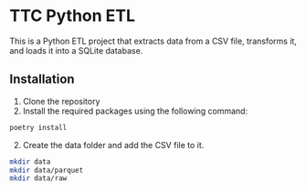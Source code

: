 # TTC Python ETL

This is a Python ETL project that extracts data from a CSV file, transforms it, and loads it into a SQLite database.

## Installation

1. Clone the repository
2. Install the required packages using the following command:

```bash
poetry install
```

2. Create the data folder and add the CSV file to it.
```bash
mkdir data
mkdir data/parquet
mkdir data/raw
```